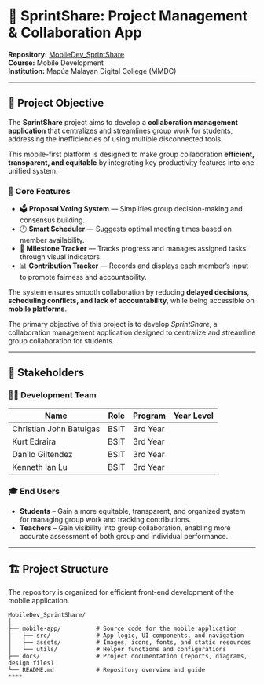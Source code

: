 # 🚀 SprintShare: Project Management & Collaboration App

**Repository:** [MobileDev_SprintShare](https://github.com/DG-IT2024/MobileDev_SprintShare)  
**Course:** Mobile Development  
**Institution:** Mapúa Malayan Digital College (MMDC)

---

## 🎯 Project Objective

The **SprintShare** project aims to develop a **collaboration management application** that centralizes and streamlines group work for students, addressing the inefficiencies of using multiple disconnected tools.  

This mobile-first platform is designed to make group collaboration **efficient, transparent, and equitable** by integrating key productivity features into one unified system.  

### 🔑 Core Features
- 🗳️ **Proposal Voting System** — Simplifies group decision-making and consensus building.  
- 🕒 **Smart Scheduler** — Suggests optimal meeting times based on member availability.  
- 🎯 **Milestone Tracker** — Tracks progress and manages assigned tasks through visual indicators.  
- 📊 **Contribution Tracker** — Records and displays each member’s input to promote fairness and accountability.  

The system ensures smooth collaboration by reducing **delayed decisions, scheduling conflicts, and lack of accountability**, while being accessible on **mobile platforms**.

The primary objective of this project is to develop *SprintShare*, a collaboration management application designed to centralize and streamline group collaboration for students.

---

## 👥 Stakeholders

### 🧑‍💻 Development Team
| Name | Role | Program | Year Level |
|------|-------|----------|-------------|
| Christian John Batuigas | BSIT | 3rd Year |
| Kurt Edraira | BSIT | 3rd Year |
| Danilo Giltendez | BSIT | 3rd Year |
| Kenneth Ian Lu | BSIT | 3rd Year |

### 🎓 End Users
- **Students** – Gain a more equitable, transparent, and organized system for managing group work and tracking contributions.  
- **Teachers** – Gain visibility into group collaboration, enabling more accurate assessment of both group and individual performance.

---

## 🏗️ Project Structure

The repository is organized for efficient front-end development of the mobile application.

```plaintext
MobileDev_SprintShare/
│
├── mobile-app/          # Source code for the mobile application
│   ├── src/             # App logic, UI components, and navigation
│   ├── assets/          # Images, icons, fonts, and static resources
│   └── utils/           # Helper functions and configurations
├── docs/                # Project documentation (reports, diagrams, design files)
└── README.md            # Repository overview and guide
****
